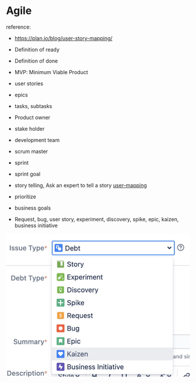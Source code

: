# Agile

reference:
- https://plan.io/blog/user-story-mapping/

- Definition of ready
- Definition of done
- MVP: Minimum Viable Product
- user stories
- epics
- tasks, subtasks
- Product owner
- stake holder
- development team 
- scrum master
- sprint
- sprint goal
- story telling, Ask an expert to tell a story [user-mapping](https://plan.io/blog/user-story-mapping/)
- prioritize
- business goals
- Request, bug, user story, experiment, discovery, spike, epic, kaizen, business initiative

![tasks_types](_img/jira_tasks_types.jpg)